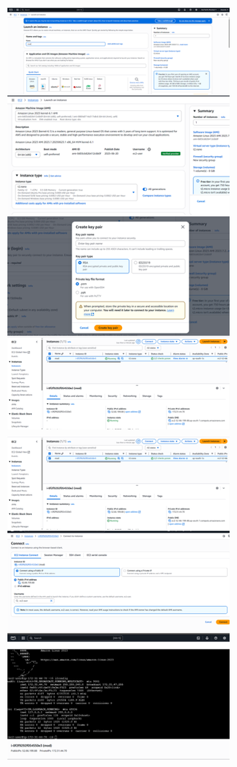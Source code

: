 ![image](.attachments/ca6b2012f5c1e2d19df923f839b462580a9ecca2.png) 
![image](.attachments/5aae335c242691e130714ba752cf969c83df644d.png) ![image](.attachments/090fb945b31c9d8b2cdd3c2796e231290174aae5.png)
 ![image](.attachments/ccfa080c2d4b5c70a85d8338da91b6854aac5891.png) 


![image](.attachments/ccfa080c2d4b5c70a85d8338da91b6854aac5891.png) ![image](.attachments/d05dad1a973a4725dacdebe94e8f3f82b711874a.png)![image](.attachments/f1657ce5b9b0caf13d8fc4342efb8f5a645ad0c1.png)  